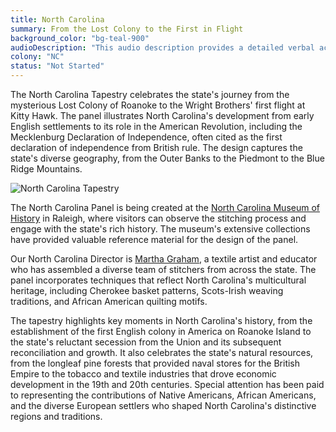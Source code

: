 ```yaml
---
title: North Carolina
summary: From the Lost Colony to the First in Flight
background_color: "bg-teal-900"
audioDescription: "This audio description provides a detailed verbal account of the North Carolina Tapestry, which depicts the state's early colonial history, its independent spirit during the Revolution, and its diverse geographical regions."
colony: "NC"
status: "Not Started"
---
```


The North Carolina Tapestry celebrates the state's journey from the mysterious Lost Colony of Roanoke to the Wright Brothers' first flight at Kitty Hawk. The panel illustrates North Carolina's development from early English settlements to its role in the American Revolution, including the Mecklenburg Declaration of Independence, often cited as the first declaration of independence from British rule. The design captures the state's diverse geography, from the Outer Banks to the Piedmont to the Blue Ridge Mountains.

![North Carolina Tapestry](/content/tapestries/north-carolina/north-carolina-tapestry-main.jpg)

The North Carolina Panel is being created at the [North Carolina Museum of History](/team/historical-partners/#north-carolina-museum) in Raleigh, where visitors can observe the stitching process and engage with the state's rich history. The museum's extensive collections have provided valuable reference material for the design of the panel.

Our North Carolina Director is [Martha Graham](/team/state-directors/#martha-graham), a textile artist and educator who has assembled a diverse team of stitchers from across the state. The panel incorporates techniques that reflect North Carolina's multicultural heritage, including Cherokee basket patterns, Scots-Irish weaving traditions, and African American quilting motifs.

The tapestry highlights key moments in North Carolina's history, from the establishment of the first English colony in America on Roanoke Island to the state's reluctant secession from the Union and its subsequent reconciliation and growth. It also celebrates the state's natural resources, from the longleaf pine forests that provided naval stores for the British Empire to the tobacco and textile industries that drove economic development in the 19th and 20th centuries. Special attention has been paid to representing the contributions of Native Americans, African Americans, and the diverse European settlers who shaped North Carolina's distinctive regions and traditions.
